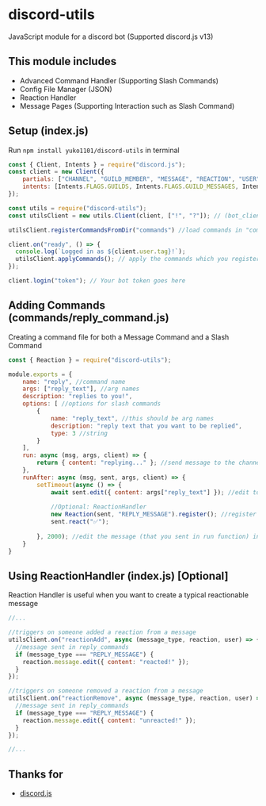 # discord-utils
JavaScript module for a discord bot (Supported discord.js v13)

## This module includes
 - Advanced Command Handler (Supporting Slash Commands)
 - Config File Manager (JSON)
 - Reaction Handler
 - Message Pages (Supporting Interaction such as Slash Command)

## Setup (index.js)
Run `npm install yuko1101/discord-utils` in terminal

``` js
const { Client, Intents } = require("discord.js");
const client = new Client({
    partials: ["CHANNEL", "GUILD_MEMBER", "MESSAGE", "REACTION", "USER"],
    intents: [Intents.FLAGS.GUILDS, Intents.FLAGS.GUILD_MESSAGES, Intents.FLAGS.GUILD_MESSAGE_REACTIONS]
});

const utils = require("discord-utils");
const utilsClient = new utils.Client(client, ["!", "?"]); // (bot_client, prefixes, debug_guild_id?)

utilsClient.registerCommandsFromDir("commands") //load commands in "commands" folder

client.on("ready", () => {
  console.log(`Logged in as ${client.user.tag}!`);
  utilsClient.applyCommands(); // apply the commands which you registered
});

client.login("token"); // Your bot token goes here
```
## Adding Commands (commands/reply_command.js)
Creating a command file for both a Message Command and a Slash Command

``` js
const { Reaction } = require("discord-utils");

module.exports = {
    name: "reply", //command name
    args: ["reply_text"], //arg names
    description: "replies to you!",
    options: [ //options for slash commands
        {
            name: "reply_text", //this should be arg names
            description: "reply text that you want to be replied", 
            type: 3 //string
        }
    ],
    run: async (msg, args, client) => {
        return { content: "replying..." }; //send message to the channel
    },
    runAfter: async (msg, sent, args, client) => {
        setTimeout(async () => {
            await sent.edit({ content: args["reply_text"] }); //edit to reply_text
            
            //Optional: ReactionHandler
            new Reaction(sent, "REPLY_MESSAGE").register(); //register sent message as a reactionable message, message type = "REPLY_MESSAGE"
            sent.react("✅");
            
        }, 2000); //edit the message (that you sent in run function) in 2sec
    }
}
```

## Using ReactionHandler (index.js) [Optional]
Reaction Handler is useful when you want to create
a typical reactionable message

```js
//...

//triggers on someone added a reaction from a message
utilsClient.on("reactionAdd", async (message_type, reaction, user) => {
  //message sent in reply_commands
  if (message_type === "REPLY_MESSAGE") {
    reaction.message.edit({ content: "reacted!" });
  }
});

//triggers on someone removed a reaction from a message
utilsClient.on("reactionRemove", async (message_type, reaction, user) => {
  //message sent in reply_commands
  if (message_type === "REPLY_MESSAGE") {
    reaction.message.edit({ content: "unreacted!" });
  }
});

//...
```


## Thanks for
  - [discord.js](https://github.com/discordjs/discord.js)
